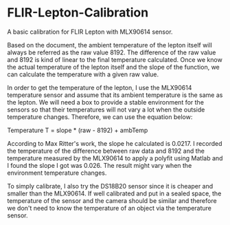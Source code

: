 # FLIR-Lepton-Calibration
A basic calibration for FLIR Lepton with MLX90614 sensor. 

Based on the document, the ambient temperature of the lepton itself will always be referred as the raw value 8192. The difference of the raw value and 8192 is kind of linear to the final temperature calculated. Once we know the actual temperature of the lepton itself and the slope of the function, we can calculate the temperature with a given raw value. 

In order to get the temperature of the lepton, I use the MLX90614 temperature sensor and assume that its ambient temperature is the same as the lepton. We will need a box to provide a stable environment for the sensors so that their temperatures will not vary a lot when the outside temperature changes. Therefore, we can use the equation below:

Temperature T = slope * (raw - 8192) + ambTemp

According to Max Ritter's work, the slope he calculated is 0.0217. I recorded the temperature of the difference between raw data and 8192 and the temperature measured by the MLX90614 to apply a polyfit using Matlab and I found the slope I got was 0.026. The result might vary when the environment temperature changes.

To simply calibrate, I also try the DS18B20 sensor since it is cheaper and smaller than the MLX90614. If well calibrated and put in a sealed space, the temperature of the sensor and the camera should be similar and therefore we don't need to know the temperature of an object via the temperature sensor.
